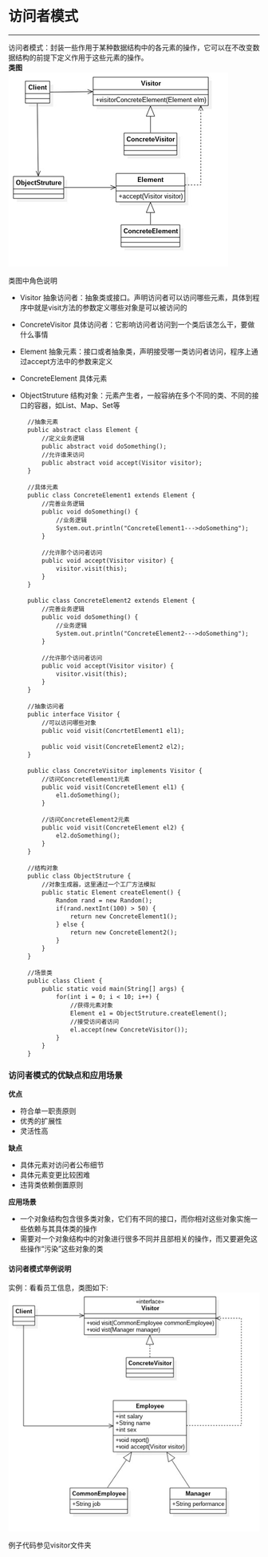 # 访问者模式
---
访问者模式：封装一些作用于某种数据结构中的各元素的操作，它可以在不改变数据结构的前提下定义作用于这些元素的操作。<br>
**类图**<br>
![](visitor.jpg)

类图中角色说明
- Visitor 抽象访问者：抽象类或接口。声明访问者可以访问哪些元素，具体到程序中就是visit方法的参数定义哪些对象是可以被访问的
- ConcreteVisitor 具体访问者：它影响访问者访问到一个类后该怎么干，要做什么事情
- Element 抽象元素：接口或者抽象类，声明接受哪一类访问者访问，程序上通过accept方法中的参数来定义
- ConcreteElement 具体元素
- ObjectStruture 结构对象：元素产生者，一般容纳在多个不同的类、不同的接口的容器，如List、Map、Set等


		//抽象元素
		public abstract class Element {
			//定义业务逻辑
			public abstract void doSomething();
			//允许谁来访问
			public abstract void accept(Visitor visitor);
		}

		//具体元素
		public class ConcreteElement1 extends Element {
			//完善业务逻辑
			public void doSomething() {
				//业务逻辑
				System.out.println("ConcreteElement1--->doSomething");
			}

			//允许那个访问者访问
			public void accept(Visitor visitor) {
				visitor.visit(this);
			}
		}

		public class ConcreteElement2 extends Element {
			//完善业务逻辑
			public void doSomething() {
				//业务逻辑
				System.out.println("ConcreteElement2--->doSomething");
			}

			//允许那个访问者访问
			public void accept(Visitor visitor) {
				visitor.visit(this);
			}
		}

		//抽象访问者
		public interface Visitor {
			//可以访问哪些对象
			public void visit(ConcrtetElement1 el1);

			public void visit(ConcreteElement2 el2);
		}

		public class ConcreteVisitor implements Visitor {
			//访问ConcreteElement1元素
			public void visit(ConcreteElement el1) {
				el1.doSomething();
			}

			//访问ConcreteElement2元素
			public void visit(ConcreteElement el2) {
				el2.doSomething();
			}
		}

		//结构对象
		public class ObjectStruture {
			//对象生成器，这里通过一个工厂方法模拟
			public static Element createElement() {
				Random rand = new Random();
				if(rand.nextInt(100) > 50) {
					return new ConcreteElement1();
				} else {
					return new ConcreteElement2();
				}
			}
		}

		//场景类
		public class Client {
			public static void main(String[] args) {
				for(int i = 0; i < 10; i++) {
					//获得元素对象
					Element e1 = ObjectStruture.createElement();
					//接受访问者访问
					el.accept(new ConcreteVisitor());
				}
			}
		}
	
### 访问者模式的优缺点和应用场景
**优点**
- 符合单一职责原则
- 优秀的扩展性
- 灵活性高

**缺点**
- 具体元素对访问者公布细节
- 具体元素变更比较困难
- 违背类依赖倒置原则

**应用场景**
- 一个对象结构包含很多类对象，它们有不同的接口，而你相对这些对象实施一些依赖与其具体类的操作
- 需要对一个对象结构中的对象进行很多不同并且部相关的操作，而又要避免这些操作“污染”这些对象的类

#### 访问者模式举例说明
实例：看看员工信息，类图如下:<br>
![](lizi.jpg)

例子代码参见visitor文件夹